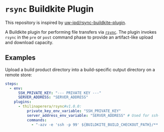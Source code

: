 # `rsync` Buildkite Plugin

This repository is inspired by [uw-ipd/rsync-buildkite-plugin](https://github.com/uw-ipd/rsync-buildkite-plugin.git).

A Buildkite plugin for
performing file transfers via
[`rsync`](https://linux.die.net/man/1/rsync). The plugin invokes `rsync`
in the `pre` or `post` command phase to provide an artifact-like upload
and download capacity.

## Examples

Upload a build product directory into a build-specific output directory on
a remote store:

```yml
steps:
  - env:
      SSH_PRIVATE_KEY: "--- PRIVATE KEY ---"
      SERVER_ADDRESS: "SERVER_ADDRESS"
    plugins:
      - thilinaperera/rsync#v1.0.0:
          private_key_env_variable: "SSH_PRIVATE_KEY"
          server_address_env_variable: "SERVER_ADDRESS" # Used for ssh-keyscan
          commands:
            - "-azv -e 'ssh -p 99' ${BUILDKITE_BUILD_CHECKOUT_PATH}/** user@$${SERVER_ADDRESS}:~/path/"
```